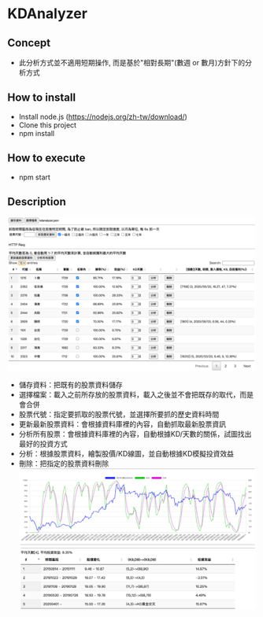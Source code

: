 # KDAnalyzer
## Concept
- 此分析方式並不適用短期操作, 而是基於"相對長期"(數週 or 數月)方針下的分析方式
## How to install
- Install node.js (https://nodejs.org/zh-tw/download/)
- Clone this project
- npm install
## How to execute
- npm start
## Description
![alt text](images/snapshot-1.png)
- 儲存資料：把既有的股票資料儲存
- 選擇檔案：載入之前所存放的股票資料，載入之後並不會把既存的取代，而是會合併
- 股票代號：指定要抓取的股票代號，並選擇所要抓的歷史資料時間
- 更新最新股票資料：會根據資料庫裡的內容，自動抓取最新股票資訊
- 分析所有股票：會根據資料庫裡的內容，自動根據KD/天數的關係，試圖找出最好的投資方式
- 分析：根據股票資料，繪製股價/KD線圖，並自動根據KD模擬投資效益
- 刪除：把指定的股票資料刪除
![alt text](images/snapshot-2.png)
![alt text](images/snapshot-3.png)
